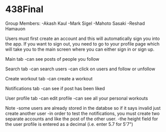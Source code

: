 # 438Final

Group Members:
-Akash Kaul
-Mark Sigel
-Mahoto Sasaki
-Reshad Hamauon

Users must first create an account and this will automatically sign you into the app. 
If you want to sign out, you need to go to your profile page which will take you to the main screen where you can either sign in or sign up.

Main tab
-can see posts of people you follow

Search tab
-can search users
-can click on users and follow or unfollow

Create workout tab
-can create a workout 

Notifications tab
-can see if post has been liked

User profile tab
-can edit profile
-can see all your personal workouts


Note
-some users are already stored in the databse so if it says invalid just create another user
-in order to test the notifications, you must create two separate accounts and like the post of the other user.
-the height field for the user profile is entered as a decimal (i.e. enter 5.7 for 5'7")
